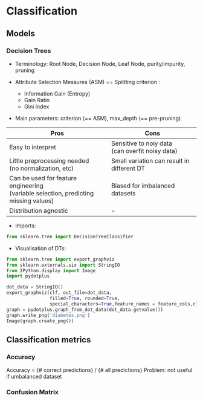 # Classification

## Models
### Decision Trees

- Terminology: Root Node, Decision Node, Leaf Node, purity/impurity, pruning

- Attribute Selection Mesaures (ASM) == Splitting criterion :
  - Information Gain (Entropy)
  - Gain Ratio
  - Gini Index

- Main parameters: criterion (== ASM), max_depth (== pre-pruning)

Pros | Cons
-----|-----
Easy to interpret | Sensitive to noiy data <br>(can overfit noisy data)
Little preprocessing needed <br>(no normalization, etc) | Small variation can result in different DT
Can be used for feature engineering <br>(variable selection, predicting missing values) | Biased for imbalanced datasets
Distribution agnostic | -

- Imports:
```python
from sklearn.tree import DecisionTreeClassifier
```

- Visualisation of DTs: 
```python
from sklearn.tree import export_graphviz
from sklearn.externals.six import StringIO  
from IPython.display import Image  
import pydotplus

dot_data = StringIO()
export_graphviz(clf, out_file=dot_data,  
                filled=True, rounded=True,
                special_characters=True,feature_names = feature_cols,class_names=['0','1'])
graph = pydotplus.graph_from_dot_data(dot_data.getvalue())  
graph.write_png('diabetes.png')
Image(graph.create_png())
```

## Classification metrics

### Accuracy
Accuracy = {# correct predictions} / {# all predictions}
Problem: not useful if umbalanced dataset

### Confusion Matrix
